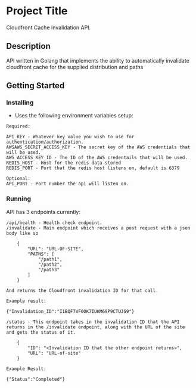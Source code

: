 # Project Title

Cloudfront Cache Invalidation API.

## Description

API written in Golang that implements the ability to automatically invalidate cloudfront cache for the supplied distribution and paths

## Getting Started

### Installing

* Uses the following environment variables setup:
```
Required:

API_KEY - Whatever key value you wish to use for authentication/authorization.
AWSAWS_SECRET_ACCESS_KEY - The secret key of the AWS credentials that will be used.
AWS_ACCESS_KEY_ID - The ID of the AWS credentails that will be used.
REDIS_HOST - Host for the redis data stored
REDIS_PORT - Port that the redis host listens on, default is 6379

Optional:
API_PORT - Port number the api will listen on.
```

### Running

API has 3 endpoints currently:

```
/api/health - Health check endpoint.
/invalidate - Main endpoint which receives a post request with a json body like so

    {
        "URL": "URL-OF-SITE",
        "PATHS": [
            "/path1",
            "/path2",
            "/path3"
        ]
    }

And returns the Cloudfront invalidation ID for that call.

Example result:

{"Invalidation_ID":"I1BQF7VF0OK7IUKM69P9CTUJS9"}

/status - This endpoint takes in the invalidation ID that the API returns in the /invalidate endpoint, along with the URL of the site and gets the status of it.

    {
        "ID": "<Invalidation ID that the other endpoint returns>",
        "URL": "URL-of-site"
    }

Example Result:

{"Status":"Completed"}

```

